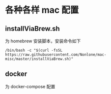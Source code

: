 # 各种各样 mac 配置

## installViaBrew.sh
为 homebrew 安装脚本，安装命令如下
```shel
/bin/bash -c "$(curl -fsSL https://raw.githubusercontent.com/Nonlone/mac-misc/master/installViaBrew.sh)"
```


## docker 
为 docker-compose 配置
